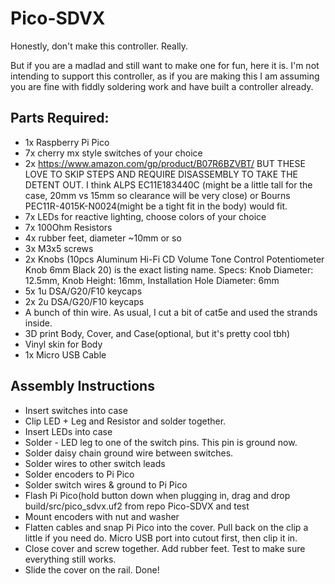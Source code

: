 # Pico-SDVX
Honestly, don't make this controller.  Really.

But if you are a madlad and still want to make one for fun, here it is.  I'm not intending to support this controller, as if you are making this I am assuming you are fine with fiddly soldering work and have built a controller already.

## Parts Required:
- 1x Raspberry Pi Pico
- 7x cherry mx style switches of your choice
- 2x https://www.amazon.com/gp/product/B07R6BZVBT/ BUT THESE LOVE TO SKIP STEPS AND REQUIRE DISASSEMBLY TO TAKE THE DETENT OUT.  I think ALPS EC11E183440C (might be a little tall for the case, 20mm vs 15mm so clearance will be very close) or Bourns PEC11R-4015K-N0024(might be a tight fit in the body) would fit.
- 7x LEDs for reactive lighting, choose colors of your choice
- 7x 100Ohm Resistors
- 4x rubber feet, diameter ~10mm or so
- 3x M3x5 screws
- 2x Knobs (10pcs Aluminum Hi-Fi CD Volume Tone Control Potentiometer Knob 6mm Black 20) is the exact listing name.  Specs: Knob Diameter: 12.5mm, Knob Height: 16mm, Installation Hole Diameter: 6mm
- 5x 1u DSA/G20/F10 keycaps
- 2x 2u DSA/G20/F10 keycaps
- A bunch of thin wire.  As usual, I cut a bit of cat5e and used the strands inside.
- 3D print Body, Cover, and Case(optional, but it's pretty cool tbh)
- Vinyl skin for Body
- 1x Micro USB Cable

## Assembly Instructions
- Insert switches into case
- Clip LED + Leg and Resistor and solder together.
- Insert LEDs into case
- Solder - LED leg to one of the switch pins.  This pin is ground now.
- Solder daisy chain ground wire between switches.
- Solder wires to other switch leads
- Solder encoders to Pi Pico
- Solder switch wires & ground to Pi Pico
- Flash Pi Pico(hold button down when plugging in, drag and drop build/src/pico_sdvx.uf2 from repo Pico-SDVX and test
- Mount encoders with nut and washer
- Flatten cables and snap Pi Pico into the cover.  Pull back on the clip a little if you need do.  Micro USB port into cutout first, then clip it in.
- Close cover and screw together.  Add rubber feet.  Test to make sure everything still works.
- Slide the cover on the rail.  Done!
